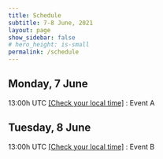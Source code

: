 ```yaml
---
title: Schedule
subtitle: 7-8 June, 2021
layout: page
show_sidebar: false
# hero_height: is-small
permalink: /schedule
---
```

## Monday, 7 June

13:00h UTC [[Check your local time]](https://www.timeanddate.com/worldclock/converter.html?iso=20210505T130000&p1=195) : Event A

## Tuesday, 8 June

13:00h UTC [[Check your local time]](https://www.timeanddate.com/worldclock/converter.html?iso=20210506T130000&p1=195) : Event B
